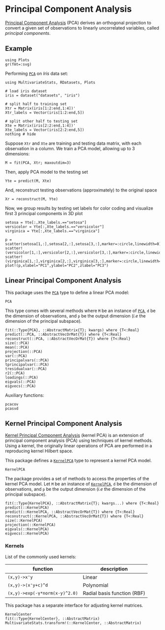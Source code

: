 # Principal Component Analysis

[Principal Component Analysis](http://en.wikipedia.org/wiki/Principal_component_analysis) (PCA) derives an orthogonal projection to convert a given set of observations to linearly uncorrelated variables, called *principal components*.

## Example

```@setup PCAex
using Plots
gr(fmt=:svg)
```

Performing [`PCA`](@ref) on *Iris* data set:

```@example PCAex
using MultivariateStats, RDatasets, Plots

# load iris dataset
iris = dataset("datasets", "iris")

# split half to training set
Xtr = Matrix(iris[1:2:end,1:4])'
Xtr_labels = Vector(iris[1:2:end,5])

# split other half to testing set
Xte = Matrix(iris[2:2:end,1:4])'
Xte_labels = Vector(iris[2:2:end,5])
nothing # hide
```

Suppose `Xtr` and `Xte` are training and testing data matrix, with each observation
in a column. We train a PCA model, allowing up to 3 dimensions:

```@example PCAex
M = fit(PCA, Xtr; maxoutdim=3)
```

Then, apply PCA model to the testing set

```@example PCAex
Yte = predict(M, Xte)
```

And, reconstruct testing observations (approximately) to the original space

```@example PCAex
Xr = reconstruct(M, Yte)
```

Now, we group results by testing set labels for color coding and visualize first
3 principal components in 3D plot

```@example PCAex
setosa = Yte[:,Xte_labels.=="setosa"]
versicolor = Yte[:,Xte_labels.=="versicolor"]
virginica = Yte[:,Xte_labels.=="virginica"]

p = scatter(setosa[1,:],setosa[2,:],setosa[3,:],marker=:circle,linewidth=0)
scatter!(versicolor[1,:],versicolor[2,:],versicolor[3,:],marker=:circle,linewidth=0)
scatter!(virginica[1,:],virginica[2,:],virginica[3,:],marker=:circle,linewidth=0)
plot!(p,xlabel="PC1",ylabel="PC2",zlabel="PC3")
```

## Linear Principal Component Analysis

This package uses the [`PCA`](@ref) type to define a linear PCA model:

```@docs
PCA
```

This type comes with several methods where ``M`` be an instance of  [`PCA`](@ref),
``d`` be the dimension of observations, and ``p`` be the output dimension (*i.e* the dimension of the principal subspace).

```@docs
fit(::Type{PCA}, ::AbstractMatrix{T}; kwargs) where {T<:Real}
predict(::PCA, ::AbstractVecOrMat{T}) where {T<:Real}
reconstruct(::PCA, ::AbstractVecOrMat{T}) where {T<:Real}
size(::PCA)
mean(::PCA)
projection(::PCA)
var(::PCA)
principalvars(::PCA)
tprincipalvar(::PCA)
tresidualvar(::PCA)
r2(::PCA)
loadings(::PCA)
eigvals(::PCA)
eigvecs(::PCA)
```

Auxiliary functions:
```@docs
pcacov
pcasvd
```

## Kernel Principal Component Analysis

[Kernel Principal Component Analysis](https://en.wikipedia.org/wiki/Kernel_principal_component_analysis>) (kernel PCA)
is an extension of principal component analysis (PCA) using techniques of kernel methods.
Using a kernel, the originally linear operations of PCA are performed in a reproducing kernel Hilbert space.


This package defines a [`KernelPCA`](@ref) type to represent a kernel PCA model.

```@docs
KernelPCA
```

The package provides a set of methods to access the properties of the kernel PCA model.
Let ``M`` be an instance of [`KernelPCA`](@ref), ``d`` be the dimension of observations,
and ``p`` be the output dimension (*i.e* the dimension of the principal subspace).

```@docs
fit(::Type{KernelPCA}, ::AbstractMatrix{T}; kwargs...) where {T<:Real}
predict(::KernelPCA)
predict(::KernelPCA, ::AbstractVecOrMat{T}) where {T<:Real}
reconstruct(::KernelPCA, ::AbstractVecOrMat{T}) where {T<:Real}
size(::KernelPCA)
projection(::KernelPCA)
eigvals(::KernelPCA)
eigvecs(::KernelPCA)
```

### Kernels

List of the commonly used kernels:

| function | description |
|----------|-------------|
|`(x,y)->x'y`| Linear |
|`(x,y)->(x'y+c)^d`| Polynomial |
|`(x,y)->exp(-γ*norm(x-y)^2.0)`| Radial basis function (RBF) |

This package has a separate interface for adjusting kernel matrices.

```@docs
KernelCenter
fit(::Type{KernelCenter}, ::AbstractMatrix)
MultivariateStats.transform!(::KernelCenter, ::AbstractMatrix)
```

